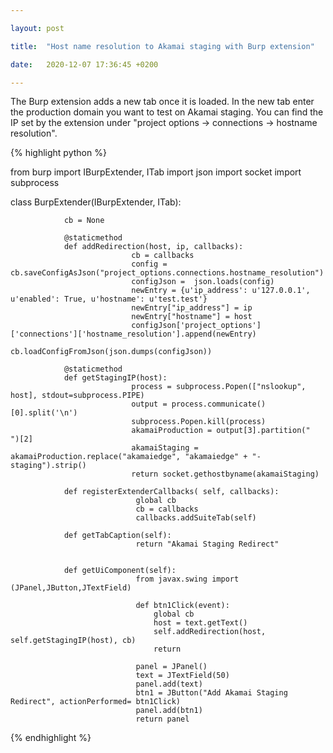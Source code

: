 ```yaml
---

layout: post

title:  "Host name resolution to Akamai staging with Burp extension"

date:   2020-12-07 17:36:45 +0200

---
```


The Burp extension adds a new tab once it is loaded. In the new tab enter the production domain you want to test on Akamai staging. You can find the IP set by the extension under "project options -> connections -> hostname resolution".



{% highlight python %}

from burp import IBurpExtender, ITab
import json
import socket
import subprocess


class BurpExtender(IBurpExtender, ITab):

                cb = None
                
                @staticmethod
                def addRedirection(host, ip, callbacks):
                               cb = callbacks
                               config = cb.saveConfigAsJson("project_options.connections.hostname_resolution") 
                               configJson =  json.loads(config)
                               newEntry = {u'ip_address': u'127.0.0.1', u'enabled': True, u'hostname': u'test.test'}
                               newEntry["ip_address"] = ip
                               newEntry["hostname"] = host
                               configJson['project_options']['connections']['hostname_resolution'].append(newEntry)
                               cb.loadConfigFromJson(json.dumps(configJson))
                
                @staticmethod
                def getStagingIP(host):
                               process = subprocess.Popen(["nslookup", host], stdout=subprocess.PIPE)
                               output = process.communicate()[0].split('\n')
                               subprocess.Popen.kill(process)
                               akamaiProduction = output[3].partition("    ")[2]
                               akamaiStaging =  akamaiProduction.replace("akamaiedge", "akamaiedge" + "-staging").strip()
                               return socket.gethostbyname(akamaiStaging)
                
                def registerExtenderCallbacks( self, callbacks):
                                global cb
                                cb = callbacks
                                callbacks.addSuiteTab(self) 
                                
                def getTabCaption(self):
                                return "Akamai Staging Redirect"
                
           
                def getUiComponent(self):
                                from javax.swing import (JPanel,JButton,JTextField)
                                
                                def btn1Click(event):
                                    global cb
                                    host = text.getText()
                                    self.addRedirection(host, self.getStagingIP(host), cb)
                                    return
                                    
                                panel = JPanel()
                                text = JTextField(50) 
                                panel.add(text) 
                                btn1 = JButton("Add Akamai Staging Redirect", actionPerformed= btn1Click)
                                panel.add(btn1)
                                return panel

{% endhighlight %}

